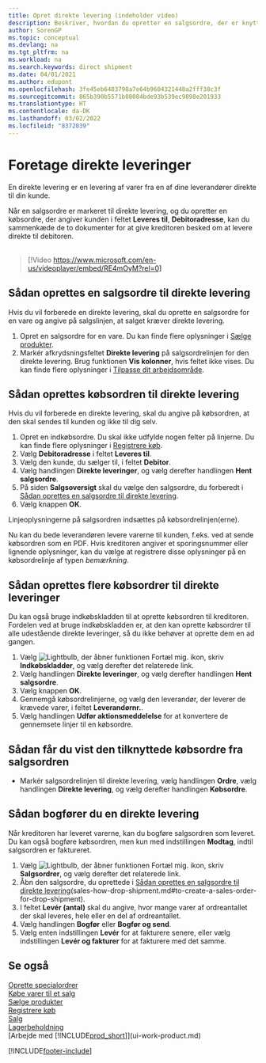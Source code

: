 ```yaml
---
title: Opret direkte levering (indeholder video)
description: Beskriver, hvordan du opretter en salgsordre, der er knyttet til en købsordre for at muliggøre levering direkte fra leverandøren til kunden.
author: SorenGP
ms.topic: conceptual
ms.devlang: na
ms.tgt_pltfrm: na
ms.workload: na
ms.search.keywords: direct shipment
ms.date: 04/01/2021
ms.author: edupont
ms.openlocfilehash: 3fe45eb6403798a7e64b9604321440a2fff38c3f
ms.sourcegitcommit: 865b390b5571b08084bde93b539ec9898e201933
ms.translationtype: HT
ms.contentlocale: da-DK
ms.lasthandoff: 03/02/2022
ms.locfileid: "8372039"
---
```

# <a name="make-drop-shipments"></a>Foretage direkte leveringer

En direkte levering er en levering af varer fra en af dine leverandører direkte til din kunde.

Når en salgsordre er markeret til direkte levering, og du opretter en købsordre, der angiver kunden i feltet **Leveres til**, **Debitoradresse**, kan du sammenkæde de to dokumenter for at give kreditoren besked om at levere direkte til debitoren.
<br><br>  
  
> [!Video https://www.microsoft.com/en-us/videoplayer/embed/RE4mOyM?rel=0]

## <a name="to-create-a-sales-order-for-drop-shipment"></a>Sådan oprettes en salgsordre til direkte levering

Hvis du vil forberede en direkte levering, skal du oprette en salgsordre for en vare og angive på salgslinjen, at salget kræver direkte levering.

1. Opret en salgsordre for en vare. Du kan finde flere oplysninger i [Sælge produkter](sales-how-sell-products.md).
2. Markér afkrydsningsfeltet **Direkte levering** på salgsordrelinjen for den direkte levering. Brug funktionen **Vis kolonner**, hvis feltet ikke vises. Du kan finde flere oplysninger i [Tilpasse dit arbejdsområde](ui-personalization-user.md).

## <a name="to-create-the-purchase-order-for-drop-shipment"></a>Sådan oprettes købsordren til direkte levering

Hvis du vil forberede en direkte levering, skal du angive på købsordren, at den skal sendes til kunden og ikke til dig selv.

1. Opret en indkøbsordre. Du skal ikke udfylde nogen felter på linjerne. Du kan finde flere oplysninger i [Registrere køb](purchasing-how-record-purchases.md).
2. Vælg **Debitoradresse** i feltet **Leveres til**.
3. Vælg den kunde, du sælger til, i feltet **Debitor**.
4. Vælg handlingen **Direkte leveringer**, og vælg derefter handlingen **Hent salgsordre**.
5. På siden **Salgsoversigt** skal du vælge den salgsordre, du forberedt i [Sådan oprettes en salgsordre til direkte levering](#to-create-a-sales-order-for-drop-shipment).
6. Vælg knappen **OK**.

Linjeoplysningerne på salgsordren indsættes på købsordrelinjen(erne).

Nu kan du bede leverandøren levere varerne til kunden, f.eks. ved at sende købsordren som en PDF. Hvis kreditoren angiver et sporingsnummer eller lignende oplysninger, kan du vælge at registrere disse oplysninger på en købsordrelinje af typen *bemærkning*.  

## <a name="to-create-multiple-purchase-orders-for-drop-shipments"></a>Sådan oprettes flere købsordrer til direkte leveringer

Du kan også bruge indkøbskladden til at oprette købsordren til kreditoren. Fordelen ved at bruge indkøbskladden er, at den kan oprette købsordrer til alle udestående direkte leveringer, så du ikke behøver at oprette dem en ad gangen.

1. Vælg ![Lightbulb, der åbner funktionen Fortæl mig.](media/ui-search/search_small.png "Fortæl mig, hvad du vil foretage dig") ikon, skriv **Indkøbskladder**, og vælg derefter det relaterede link.
2. Vælg handlingen **Direkte leveringer**, og vælg derefter handlingen **Hent salgsordre**.
3. Vælg knappen **OK**.
4. Gennemgå købsordrelinjerne, og vælg den leverandør, der leverer de krævede varer, i feltet **Leverandørnr.**. 
5. Vælg handlingen **Udfør aktionsmeddelelse** for at konvertere de gennemsete linjer til en købsordre.

## <a name="to-view-the-linked-purchase-order-from-the-sales-order"></a>Sådan får du vist den tilknyttede købsordre fra salgsordren

* Markér salgsordrelinjen til direkte levering, vælg handlingen **Ordre**, vælg handlingen **Direkte levering**, og vælg derefter handlingen **Købsordre**.

## <a name="to-post-a-drop-shipment"></a>Sådan bogfører du en direkte levering

Når kreditoren har leveret varerne, kan du bogføre salgsordren som leveret. Du kan også bogføre købsordren, men kun med indstillingen **Modtag**, indtil salgsordren er faktureret.

1. Vælg ![Lightbulb, der åbner funktionen Fortæl mig.](media/ui-search/search_small.png "Fortæl mig, hvad du vil foretage dig") ikon, skriv **Salgsordrer**, og vælg derefter det relaterede link.
2. Åbn den salgsordre, du oprettede i [Sådan oprettes en salgsordre til direkte levering](#to-create-a-sales-order-for-drop-shipment)(sales-how-drop-shipment.md#to-create-a-sales-order-for-drop-shipment).
3. I feltet **Levér (antal)** skal du angive, hvor mange varer af ordreantallet der skal leveres, hele eller en del af ordreantallet.
4. Vælg handlingen **Bogfør** eller **Bogfør og send**.
5. Vælg enten indstillingen **Levér** for at fakturere senere, eller vælg indstillingen **Levér og fakturer** for at fakturere med det samme.

## <a name="see-also"></a>Se også

[Oprette specialordrer](sales-how-to-create-special-orders.md)  
[Købe varer til et salg](purchasing-how-purchase-products-sale.md)  
[Sælge produkter](sales-how-sell-products.md)  
[Registrere køb](purchasing-how-record-purchases.md)  
[Salg](sales-manage-sales.md)  
[Lagerbeholdning](inventory-manage-inventory.md)  
[Arbejde med [!INCLUDE[prod_short](includes/prod_short.md)]](ui-work-product.md)


[!INCLUDE[footer-include](includes/footer-banner.md)]